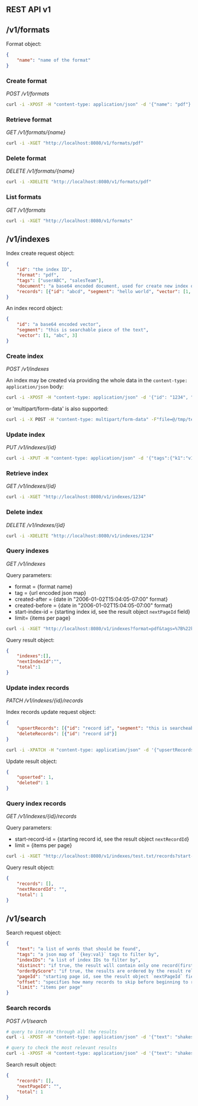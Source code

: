 ## REST API v1

## /v1/formats

Format object:

```json
{
    "name": "name of the format"
}
```

### Create format

*POST /v1/formats*

```bash
curl -i -XPOST -H "content-type: application/json" -d '{"name": "pdf"}' "http://localhost:8080/v1/formats"
```

### Retrieve format

*GET /v1/formats/{name}*

```bash
curl -i -XGET "http://localhost:8080/v1/formats/pdf"
```

### Delete format

*DELETE /v1/formats/{name}*

```bash
curl -i -XDELETE "http://localhost:8080/v1/formats/pdf"
```

### List formats

*GET /v1/formats*

```bash
curl -i -XGET "http://localhost:8080/v1/formats"
```

## /v1/indexes

Index create request object:

```json
{
    "id": "the index ID",
    "format": "pdf",
    "tags": ["userABC", "salesTeam"],
    "document": "a base64 encoded document, used for create new index only",
    "records": [{"id": "abcd", "segment": "hello world", "vector": [1, 2]}]
}
```

An index record object:

```json
{
    "id": "a base64 encoded vector",
    "segment": "this is searchable piece of the text",
    "vector": [1, "abc", 3]
}
```

### Create index

*POST /v1/indexes*

An index may be created via providing the whole data in the `content-type: application/json` body:

```bash
curl -i -XPOST -H "content-type: application/json" -d '{"id": "1234", "format": "pdf", "tags":{"k1":"v1"}, "records": [{"id":"r1", "segment": "my text", "vector": [1, 2]}]}' "http://localhost:8080/v1/indexes"
```

or 'multipart/form-data' is also supported:

```bash
curl -i -X POST -H "content-type: multipart/form-data" -F"file=@/tmp/test.txt" -F "meta={\"id\": \"test.txt\", \"tags\":{\"k1\":\"v1\"}, \"format\": \"txt\"};type=application/json" "http://localhost:8080/v1/indexes"
```

### Update index

*PUT /v1/indexes/{id}*

```bash
curl -i -XPUT -H "content-type: application/json" -d '{"tags":{"k1":"v1"}}' "http://localhost:8080/v1/indexes/1234"
```

### Retrieve index

*GET /v1/indexes/{id}*

```bash
curl -i -XGET "http://localhost:8080/v1/indexes/1234"
```

### Delete index

*DELETE /v1/indexes/{id}*

```bash
curl -i -XDELETE "http://localhost:8080/v1/indexes/1234"
```

### Query indexes

*GET /v1/indexes*

Query parameters:

* format = {format name}
* tag = {url encoded json map}
* created-after = {date in "2006-01-02T15:04:05-07:00" format}
* created-before = {date in "2006-01-02T15:04:05-07:00" format}
* start-index-id = {starting index id, see the result object `nextPageId` field}
* limit= {items per page}

```bash
curl -i -XGET "http://localhost:8080/v1/indexes?format=pdf&tags=%7B%22k1%22%3A%22v1%22%7D&created-after=2006-01-02T15:04:05-07:00&created-before=2024-01-02T15:04:05-07:00&start-index-id="123"&limit=1"
```

Query result object:

```json
{
    "indexes":[],
    "nextIndexId":"",
    "total":1
}
```

### Update index records

*PATCH /v1/indexes/{id}/records*

Index records update request object:

```json
{
    "upsertRecords": [{"id": "record id", "segment": "this is searcheable piece of the text", "vector": [1, "abc", 3]}],
    "deleteRecords": [{"id": "record id"}]
}
```

```bash
curl -i -XPATCH -H "content-type: application/json" -d '{"upsertRecords": [{"id": "000145f6", "segment": "this is searcheable piece of the text", "vector": [1, "abc", 3]}], "deleteRecords": [{"id": "0001044f"}]}' "http://localhost:8080/v1/indexes/test.txt/records"
```

Update result object:

```json
{
    "upserted": 1,
    "deleted": 1
}
```

### Query index records

*GET /v1/indexes/{id}/records*

Query parameters:

* start-record-id = {starting record id, see the result object `nextRecordId`}
* limit = {items per page}

```bash
curl -i -XGET "http://localhost:8080/v1/indexes/test.txt/records?start-record-id=eyJpbmRleF9pZCI6InRlc3QudHh0IiwicmVjb3JkX2lkIjoiMDAwMDAwMDIifQ==&limit=1"
```

Query result object:

```json
{
    "records": [],
    "nextRecordId": "",
    "total": 1
}
```

## /v1/search

Search request object:

```json
{
    "text": "a list of words that should be found",
    "tags": "a json map of `{key:val}` tags to filter by",
    "indexIDs": "a list of index IDs to filter by",
    "distinct": "if true, the result will contain only one record(first) per index",
    "orderByScore": "if true, the results are ordered by the result relevancy score",
    "pageId": "starting page id, see the result object `nextPageId` field",
    "offset": "specifies how many records to skip before beginning to return records",
    "limit": "items per page"
}
```

### Search records

*POST /v1/search*

```bash
# query to iterate through all the results
curl -i -XPOST -H "content-type: application/json" -d '{"text": "shakespeare", "tags":{"k1":"v1"}, "indexIDs":["test.txt"], "pageId":"eyJpbmRleF9pZCI6InRlc3QudHh0IiwicmVjb3JkX2lkIjoiMDAwMGJhODUifQ=="}' "http://localhost:8080/v1/search"

# query to check the most relevant results
curl -i -XPOST -H "content-type: application/json" -d '{"text": "shakespeare", "orderByScore":true, "distinct":true, "offset":25, "limit":100}' "http://localhost:8080/v1/search"
```

Search result object:

```json
{
    "records": [],
    "nextPageId": "",
    "total": 1
}
```